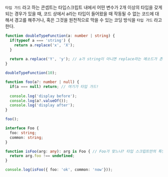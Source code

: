 ```타입 가드``` 라고 하는 콘셉트는 타입스크립트 내에서 어떤 변수가 2개 이상의 타입을 갖게 되는 경우가 있을 때, 코드 상에서 a라는 타입이 들어왔을 때 작동될 수 없는 코드에 대해서 경고를 해주거나, 혹은 그것을 원천적으로 막을 수 있는 코딩 방식을 ```타입 가드``` 라고 한다.

```typescript
function doubleTypeFunction(a: number | string) {
  if(typeof a === 'string') {
    return a.replace('x', 'X');
  }
  
  return a.replace('Y', 'y'); // a가 string이 아니면 replace라는 메소드가 존재하지 않을 수도 있음!
}

doubleTypeFunction(10);

function foo(a?: number | null) {
  if(a === null) return; // 여기가 타입 가드!
  
  console.log('display before');
  console.log(a?.valueOf());
  console.log('display after');
}

foo();

interface Foo {
  foo: string;
  common: string;
}

function isFoo(arg: any): arg is Foo { // Foo가 맞느냐? 타입 스크립트만의 특별한 타입 가드 문법
  return arg.foo !== undefined;
}

console.log(isFoo({ foo: 'ok', common: 'now'}));
```
